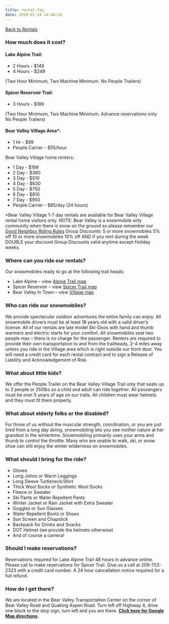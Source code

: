 ```yaml
---
title: rental-faq
date: 2018-01-24 14:04:24
---
```


<a href="/rentals" class="btn btn-primary"><i class="fa fa-arrow-circle-left"></i> Back to Rentals</a>

### How much does it cost?

#### Lake Alpine Trail:

*   2 Hours - $149
*   4 Hours - $249

(Two Hour Minimum, Two Machine Minimum. No People Trailers)

#### Spicer Reservoir Trail:

*   3 Hours - $189

(Two Hour Minimum, Two Machine Minimum. Advance reservations only. No People Trailers)

#### Bear Valley Village Area*:

*   1 Hr - $99
*   People Carrier - $55/hour

Bear Valley Village home renters:
*   1 Day - $199
*   2 Day - $380
*   3 Day - $510
*   4 Day - $630
*   5 Day - $750
*   6 Day - $810
*   7 Day - $950
*   People Carrier - $85/day (24 hours)

*Bear Valley Village 1-7 day rentals are available for Bear Valley Village rental home visitors only. NOTE: Bear Valley is a snowmobile only community when there is snow on the ground so please remember our [Good Neighbor Riding Rules](/files/Good_Neighbor_Riding_Rules.pdf) Group Discounts: 5 or more snowmobiles 5% off 10 or more snowmobiles 10% off AND if you rent during the week DOUBLE your discount Group Discounts valid anytime except Holiday weeks

### Where can you ride our rentals?

Our snowmobiles ready to go at the following trail heads:

*   Lake Alpine – view [Alpine Trail map](/files/Alpine_Map.jpg)
*   Spicer Reservoir – view [Spicer Trail map](/files/Spicer_Map.JPG)
*   Bear Valley In Town – view [Village map](/files/Bear_Valley_Village_Map.pdf)

### Who can ride our snowmobiles?

We provide spectacular outdoor adventures the entire family can enjoy. All snowmobile drivers must be at least 18 years old with a valid driver’s license. All of our rentals are late model Ski-Doos with hand and thumb warmers and electric starts for your comfort. All snowmobiles seat two people max – there is no charge for the passenger. Renters are required to provide their own transportation to and from the trailheads, 2-4 miles away unless you ride in the Village area which is right outside our front door. You will need a credit card for each rental contract and to sign a Release of Liability and Acknowledgement of Risk.

### What about little kids?

We offer the People Trailer on the Bear Valley Village Trail only that seats up to 2 people or 250lbs so a child and adult can ride together.  All passengers must be over 5 years of age on our trails. All children must wear helmets and they must fit them properly.

### What about elderly folks or the disabled?

For those of us without the muscular strength, coordination, or you are just tired from a long day skiing, snowmobiling lets you see mother nature at her grandest in the wintertime. Snowmobiling primarily uses your arms and thumb to control the throttle. Many who are unable to walk, ski, or snow shoe can still enjoy the winter wilderness on snowmobiles.

### What should I bring for the ride?

*   Gloves
*   Long Johns or Warm Leggings
*   Long Sleeve Turtleneck/Shirt
*   Thick Wool Socks or Synthetic Wool Socks
*   Fleece or Sweater
*   Ski Pants or Water Repellent Pants
*   Winter Jacket or Rain Jacket with Extra Sweater
*   Goggles or Sun Glasses
*   Water Repellent Boots or Shoes
*   Sun Screen and Chapstick
*   Backpack for Drinks and Snacks
*   DOT Helmet (we provide the helmets otherwise)
*   And of course a camera!

### Should I make reservations?

Reservations required for Lake Alpine Trail 48 hours in advance online. Please call to make reservations for Spicer Trail. Give us a call at 209-753-2323 with a credit card number. A 24 hour cancellation notice required for a full refund.

### How do I get there?

We are located in the Bear Valley Transportation Center on the corner of Bear Valley Road and Quaking Aspen Road. Turn left off Highway 4, drive one block to the stop sign, turn left and you are there. **[Click here for Google Map directions](https://www.google.com/maps/place/132+Bear+Valley+Rd,+Bear+Valley,+CA+95223/@38.463163,-120.0436304,17z/data=!3m1!4b1!4m5!3m4!1s0x80975622cdff8c23:0xb89ccbf7d68ffb3d!8m2!3d38.4631588!4d-120.0414417)**.
